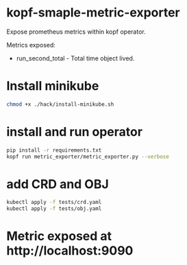 # kopf-smaple-metric-exporter

Expose prometheus metrics within kopf operator.

Metrics exposed:
 - run_second_total - Total time object lived.

# Install minikube
```bash
chmod +x ./hack/install-minikube.sh
```

# install and run operator
```bash
pip install -r requirements.txt
kopf run metric_exporter/metric_exporter.py --verbose
```

# add CRD and OBJ
```bash
kubectl apply -f tests/crd.yaml
kubectl apply -f tests/obj.yaml
```

# Metric exposed at http://localhost:9090